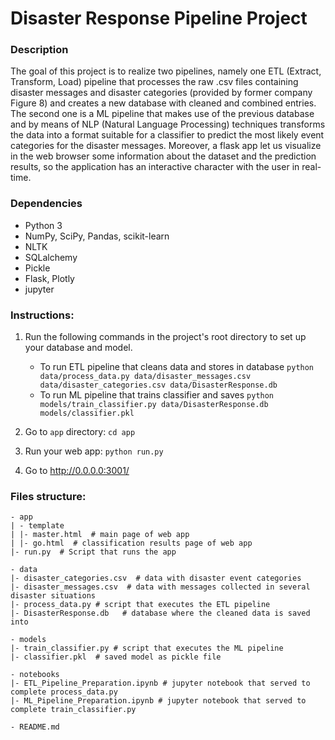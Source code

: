 # Disaster Response Pipeline Project

### Description
The goal of this project is to realize two pipelines, namely one ETL (Extract, Transform, Load) pipeline that processes the raw .csv files containing disaster messages and disaster categories (provided by former company Figure 8) and creates a new database with cleaned and combined entries. The second one is a ML pipeline that makes use of the previous database and by means of NLP (Natural Language Processing) techniques transforms the data into a format suitable for a classifier to predict the most likely event categories for the disaster messages. Moreover, a flask app let us visualize in the web browser some information about the dataset and the prediction results, so the application has an interactive character with the user in real-time.

### Dependencies
* Python 3
* NumPy, SciPy, Pandas, scikit-learn
* NLTK
* SQLalchemy
* Pickle
* Flask, Plotly
* jupyter

### Instructions:
1. Run the following commands in the project's root directory to set up your database and model.

    - To run ETL pipeline that cleans data and stores in database
        `python data/process_data.py data/disaster_messages.csv data/disaster_categories.csv data/DisasterResponse.db`
    - To run ML pipeline that trains classifier and saves
        `python models/train_classifier.py data/DisasterResponse.db models/classifier.pkl`

2. Go to `app` directory: `cd app`

3. Run your web app: `python run.py`

4. Go to http://0.0.0.0:3001/


### Files structure:
```
- app
| - template
| |- master.html  # main page of web app
| |- go.html  # classification results page of web app
|- run.py  # Script that runs the app

- data
|- disaster_categories.csv  # data with disaster event categories
|- disaster_messages.csv  # data with messages collected in several disaster situations
|- process_data.py # script that executes the ETL pipeline
|- DisasterResponse.db   # database where the cleaned data is saved into

- models
|- train_classifier.py # script that executes the ML pipeline
|- classifier.pkl  # saved model as pickle file

- notebooks
|- ETL_Pipeline_Preparation.ipynb # jupyter notebook that served to complete process_data.py
|- ML_Pipeline_Preparation.ipynb # jupyter notebook that served to complete train_classifier.py

- README.md
```

